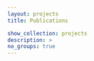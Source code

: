 ```yaml
---
layout: projects
title: Publications

show_collection: projects
description: >
no_groups: true
---
```





